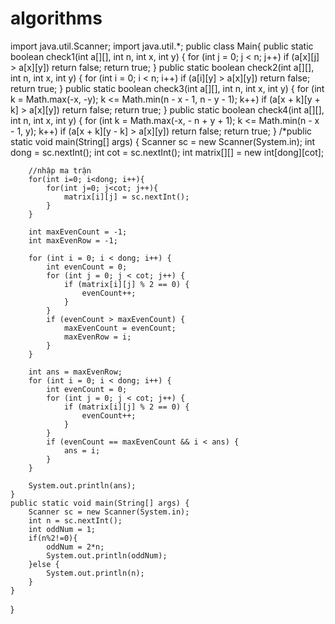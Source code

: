 # algorithms

import java.util.Scanner;
import java.util.*;
public class Main{
    public static boolean check1(int a[][], int n, int x, int y) {
        for (int j = 0; j < n; j++)
            if (a[x][j] > a[x][y])
                return false;
        return true;
    }
    public static boolean check2(int a[][], int n, int x, int y) {
        for (int i = 0; i < n; i++)
            if (a[i][y] > a[x][y])
                return false;
        return true;
    }
    public static boolean check3(int a[][], int n, int x, int y) {
        for (int k = Math.max(-x, -y); k <= Math.min(n - x - 1, n - y - 1); k++)
            if (a[x + k][y + k] > a[x][y])
                return false;
        return true;
    }
    public static boolean check4(int a[][], int n, int x, int y) {
        for (int k = Math.max(-x, - n + y + 1); k <= Math.min(n - x - 1, y); k++)
            if (a[x + k][y - k] > a[x][y])
                return false;
        return true;
    }
    /*public static void main(String[] args) {
        Scanner sc = new Scanner(System.in);
        int dong = sc.nextInt();
        int cot = sc.nextInt();
        int matrix[][] = new int[dong][cot];

        //nhập ma trận
        for(int i=0; i<dong; i++){
            for(int j=0; j<cot; j++){
                matrix[i][j] = sc.nextInt();
            }
        }

        int maxEvenCount = -1;
        int maxEvenRow = -1;

        for (int i = 0; i < dong; i++) {
            int evenCount = 0;
            for (int j = 0; j < cot; j++) {
                if (matrix[i][j] % 2 == 0) {
                    evenCount++;
                }
            }
            if (evenCount > maxEvenCount) {
                maxEvenCount = evenCount;
                maxEvenRow = i;
            }
        }

        int ans = maxEvenRow;
        for (int i = 0; i < dong; i++) {
            int evenCount = 0;
            for (int j = 0; j < cot; j++) {
                if (matrix[i][j] % 2 == 0) {
                    evenCount++;
                }
            }
            if (evenCount == maxEvenCount && i < ans) {
                ans = i;
            }
        }

        System.out.println(ans);
    }
    public static void main(String[] args) {
        Scanner sc = new Scanner(System.in);
        int n = sc.nextInt();
        int oddNum = 1;
        if(n%2!=0){
            oddNum = 2*n;
            System.out.println(oddNum);
        }else {
            System.out.println(n);
        }
    }
}




